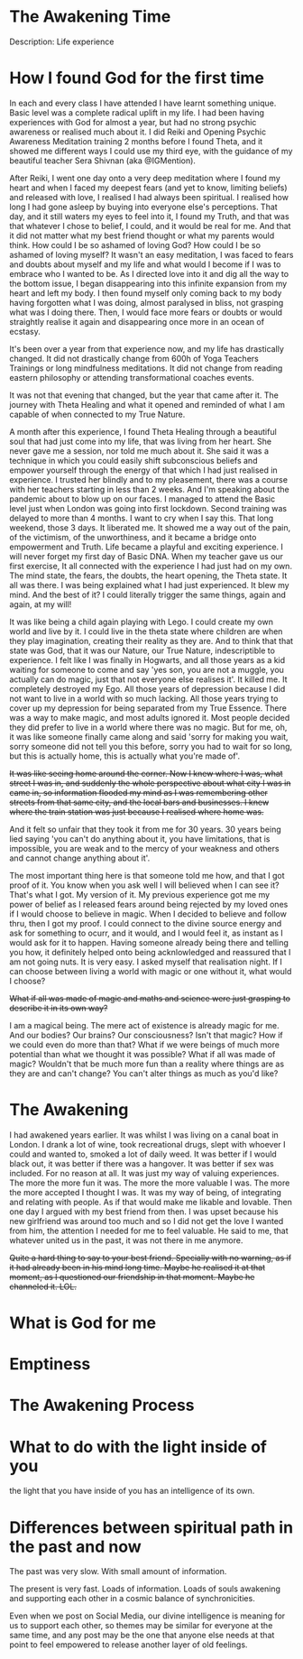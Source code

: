 # The Awakening Time

Description: Life experience

# How I found God for the first time

In each and every class I have attended I have learnt something unique. Basic level was a complete radical uplift in my life. I had been having experiences with God for almost a year, but had no strong psychic awareness or realised much about it. I did Reiki and Opening Psychic Awareness Meditation training 2 months before I found Theta, and it showed me different ways I could use my third eye, with the guidance of my beautiful teacher Sera Shivnan (aka @IGMention).

After Reiki, I went one day onto a very deep meditation where I found my heart and when I faced my deepest fears (and yet to know, limiting beliefs) and released with love, I realised I had always been spiritual. I realised how long I had gone asleep by buying into everyone else's perceptions. That day, and it still waters my eyes to feel into it, I found my Truth, and that was that whatever I chose to belief, I could, and it would be real for me. And that it did not matter what my best friend thought or what my parents would think. How could I be so ashamed of loving God? How could I be so ashamed of loving myself? It wasn't an easy meditation, I was faced to fears and doubts about myself and my life and what would I become if I was to embrace who I wanted to be. As I directed love into it and dig all the way to the bottom issue, I began disappearing into this infinite expansion from my heart and left my body. I then found myself only coming back to my body having forgotten what I was doing, almost paralysed in bliss, not grasping what was I doing there.  Then, I would face more fears or doubts or would straightly realise it again and disappearing once more in an ocean of ecstasy.

It's been over a year from that experience now, and my life has drastically changed. It did not drastically change from 600h of Yoga Teachers Trainings or long mindfulness meditations. It did not change from reading eastern philosophy or attending transformational coaches events.

It was not that evening that changed, but the year that came after it. The journey with Theta Healing and what it opened and reminded of what I am capable of when connected to my True Nature.

A month after this experience, I found Theta Healing through a beautiful soul that had just come into my life, that was living from her heart. She never gave me a session, nor told me much about it. She said it was a technique in which you could easily shift subconscious beliefs and empower yourself through the energy of that which I had just realised in experience. I trusted her blindly and to my pleasement, there was a course with her teachers starting in less than 2 weeks. And I'm speaking about the pandemic about to blow up on our faces. I managed to attend the Basic level just when London was going into first lockdown. Second training was delayed to more than 4 months. I want to cry when I say this. That long weekend, those 3 days. It liberated me. It showed me a way out of the pain, of the victimism, of the unworthiness, and it became a bridge onto empowerment and Truth. Life became a playful and exciting experience. I will never forget my first day of Basic DNA. When my teacher gave us our first exercise, It all connected with the experience I had just had on my own. The mind state, the fears, the doubts, the heart opening, the Theta state. It all was there. I was being explained what I had just experienced. It blew my mind. And the best of it? I could literally trigger the same things, again and again, at my will!

It was like being a child again playing with Lego. I could create my own world and live by it. I could live in the theta state where children are when they play imagination, creating their reality as they are. And to think that that state was God, that it was our Nature, our True Nature, indescriptible to experience. I felt like I was finally in Hogwarts, and all those years as a kid waiting for someone to come and say 'yes son, you are not a muggle, you actually can do magic, just that not everyone else realises it'. It killed me. It completely destroyed my Ego. All those years of depression because I did not want to live in a world with so much lacking. All those years trying to cover up my depression for being separated from my True Essence. There was a way to make magic, and most adults ignored it. Most people decided they did prefer to live in a world where there was no magic. But for me, oh, it was like someone finally came along and said 'sorry for making you wait, sorry someone did not tell you this before, sorry you had to wait for so long, but this is actually home, this is actually what you're made of'. 

~~It was like seeing home around the corner. Now I knew where I was, what street I was in, and suddenly the whole perspective about what city I was in came in, so information flooded my mind as I was remembering other streets from that same city, and the local bars and businesses. I knew where the train station was just because I realised where home was.~~

And it felt so unfair that they took it from me for 30 years. 30 years being lied saying 'you can't do anything about it, you have limitations, that is impossible, you are weak and to the mercy of your weakness and others and cannot change anything about it'.

The most important thing here is that someone told me how, and that I got proof of it. You know when you ask well I will believed when I can see it? That's what I got. My version of it. My previous experience got me my power of belief as I released fears around being rejected by my loved ones if I would choose to believe in magic. When I decided to believe and follow thru, then I got my proof. I could connect to the divine source energy and ask for something to ocurr, and it would, and I would feel it, as instant as I would ask for it to happen. Having someone already being there and telling you how, it definitely helped onto being acknlowledged and reassured that I am not going nuts. It is very easy. I asked myself that realisation night. If I can choose between living a world with magic or one without it, what would I choose?

~~What if all was made of magic and maths and science were just grasping to describe it in its own way?~~

I am a magical being. The mere act of existence is already magic for me. And our bodies? Our brains? Our consciousness? Isn't that magic? How if we could even do more than that? What if we were beings of much more potential than what we thought it was possible? What if all was made of magic? Wouldn't that be much more fun than a reality where things are as they are and can't change? You can't alter things as much as you'd like?

# The Awakening

I had awakened years earlier. It was whilst I was living on a canal boat in London. I drank a lot of wine, took recreational drugs, slept with whoever I could and wanted to, smoked a lot of daily weed. It was better if I would black out, it was better if there was a hangover. It was better if sex was included. For no reason at all. It was just my way of valuing experiences. The more the more fun it was. The more the more valuable I was. The more the more accepted I thought I was. It was my way of being, of integrating and relating with people. As if that would make me likable and lovable. Then one day I argued with my best friend from then. I was upset because his new girlfriend was around too much and so I did not get the love I wanted from him, the attention I needed for me to feel valuable. He said to me, that whatever united us in the past, it was not there in me anymore. 

~~Quite a hard thing to say to your best friend. Specially with no warning, as if it had already been in his mind long time. Maybe he realised it at that moment, as I questioned our friendship in that moment. Maybe he channeled it. LOL.~~

# What is God for me

# Emptiness

# The Awakening Process

# What to do with the light inside of you

the light that you have inside of you has an intelligence of its own. 

# Differences between spiritual path in the past and now

The past was very slow. With small amount of information.

The present is very fast. Loads of information. Loads of souls awakening and supporting each other in a cosmic balance of synchronicities.

Even when we post on Social Media, our divine intelligence is meaning for us to support each other, so themes may be similar for everyone at the same time, and any post may be the one that anyone else needs at that point to feel empowered to release another layer of old feelings.